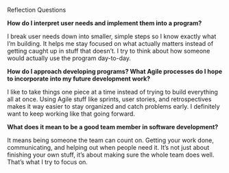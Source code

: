 Reflection Questions

**How do I interpret user needs and implement them into a program?**

I break user needs down into smaller, simple steps so I know exactly what I’m building. It helps me stay focused on what actually matters instead of getting caught up in stuff that doesn’t. I try to think about how someone would actually use the program day-to-day.

**How do I approach developing programs? What Agile processes do I hope to incorporate into my future development work?**

I like to take things one piece at a time instead of trying to build everything all at once. Using Agile stuff like sprints, user stories, and retrospectives makes it way easier to stay organized and catch problems early. I definitely want to keep working like that going forward.

**What does it mean to be a good team member in software development?**

It means being someone the team can count on. Getting your work done, communicating, and helping out when people need it. It’s not just about finishing your own stuff, it’s about making sure the whole team does well. That’s what I try to focus on.
